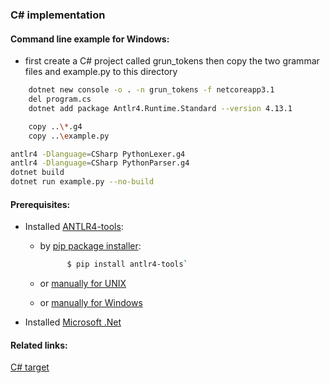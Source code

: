 ### C# implementation

#### Command line example for Windows:
- first create a C# project called grun_tokens then copy the two grammar files and example.py to this directory
```bash
    dotnet new console -o . -n grun_tokens -f netcoreapp3.1
    del program.cs
    dotnet add package Antlr4.Runtime.Standard --version 4.13.1
```

```bash
    copy ..\*.g4
    copy ..\example.py
```

```bash
antlr4 -Dlanguage=CSharp PythonLexer.g4
antlr4 -Dlanguage=CSharp PythonParser.g4
dotnet build
dotnet run example.py --no-build
```

#### Prerequisites:
- Installed [ANTLR4-tools](https://github.com/antlr/antlr4/blob/master/doc/getting-started.md#getting-started-the-easy-way-using-antlr4-tools):
    - by [pip package installer](https://www.python.org/downloads/):
      ```bash
            $ pip install antlr4-tools`
      ```
    - or [manually for UNIX](https://github.com/antlr/antlr4/blob/master/doc/getting-started.md#unix)
 
    - or [manually for Windows](https://github.com/antlr/antlr4/blob/master/doc/getting-started.md#windows)
 
- Installed [Microsoft .Net](https://dotnet.microsoft.com/en-us/download/dotnet-framework)


#### Related links:
[C# target](https://github.com/antlr/antlr4/blob/dev/doc/csharp-target.md)
